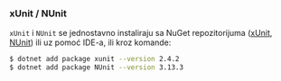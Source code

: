 ### xUnit / NUnit

`xUnit` i `NUnit` se jednostavno instaliraju sa NuGet repozitorijuma ([xUnit](https://www.nuget.org/packages/xUnit), [NUnit](https://www.nuget.org/packages/xUnit)) ili uz pomoć IDE-a, ili kroz komande:
```sh
$ dotnet add package xunit --version 2.4.2
$ dotnet add package NUnit --version 3.13.3
```
